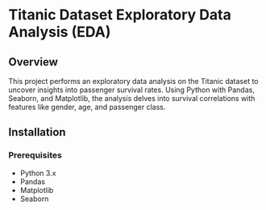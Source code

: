 # Titanic Dataset Exploratory Data Analysis (EDA)

## Overview
This project performs an exploratory data analysis on the Titanic dataset to uncover insights into passenger survival rates. Using Python with Pandas, Seaborn, and Matplotlib, the analysis delves into survival correlations with features like gender, age, and passenger class.

## Installation

### Prerequisites
- Python 3.x
- Pandas
- Matplotlib
- Seaborn
